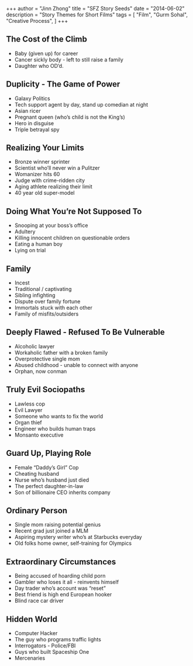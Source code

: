 +++ 
author = "Jinn Zhong" 
title = "SFZ Story Seeds" 
date = "2014-06-02" 
description = "Story Themes for Short Films"
tags = [
    "Film",
    "Gurm Sohal",
    "Creative Process",
]
+++

## The Cost of the Climb
* Baby (given up) for career
* Cancer sickly body - left to still raise a family
* Daughter who OD’d. 

## Duplicity - The Game of Power
* Galaxy Politics
* Tech support agent by day, stand up comedian at night
* Asian ricer
* Pregnant queen (who’s child is not the King’s)
* Hero in disguise
* Triple betrayal spy 

## Realizing Your Limits
* Bronze winner sprinter
* Scientist who’ll never win a Pulitzer
* Womanizer hits 60
* Judge with crime-ridden city
* Aging athlete realizing their limit
* 40 year old super-model 

## Doing What You’re Not Supposed To
* Snooping at your boss’s office
* Adultery
* Killing innocent children on questionable orders
* Eating a human boy
* Lying on trial
 
## Family
* Incest
* Traditional / captivating
* Sibling infighting
* Dispute over family fortune
* Immortals stuck with each other
* Family of misfits/outsiders 

## Deeply Flawed - Refused To Be Vulnerable
* Alcoholic lawyer
* Workaholic father with a broken family
* Overprotective single mom
* Abused childhood - unable to connect with anyone
* Orphan, now conman 

## Truly Evil Sociopaths
* Lawless cop
* Evil Lawyer
* Someone who wants to fix the world
* Organ thief
* Engineer who builds human traps
* Monsanto executive 

## Guard Up, Playing Role
* Female “Daddy’s Girl” Cop
* Cheating husband
* Nurse who’s husband just died
* The perfect daughter-in-law
* Son of billionaire CEO inherits company 

## Ordinary Person
* Single mom raising potential genius
* Recent grad just joined a MLM
* Aspiring mystery writer who’s at Starbucks everyday
* Old folks home owner, self-training for Olympics 

## Extraordinary Circumstances
* Being accused of hoarding child porn
* Gambler who loses it all - reinvents himself
* Day trader who’s account was “reset”
* Best friend is high end European hooker
* Blind race car driver 

## Hidden World
* Computer Hacker
* The guy who programs traffic lights
* Interrogators - Police/FBI
* Guys who built Spaceship One
* Mercenaries
